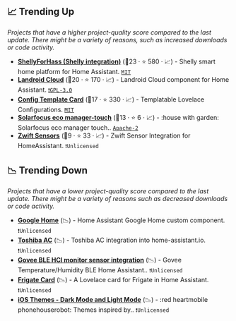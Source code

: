## 📈 Trending Up

_Projects that have a higher project-quality score compared to the last update. There might be a variety of reasons, such as increased downloads or code activity._

- <b><a href="https://github.com/StyraHem/ShellyForHASS">ShellyForHass (Shelly integration)</a></b> (🥇23 ·  ⭐ 580 · 📈) - Shelly smart home platform for Home Assistant. <code><a href="http://bit.ly/34MBwT8">MIT</a></code>
- <b><a href="https://github.com/MTrab/landroid_cloud">Landroid Cloud</a></b> (🥇20 ·  ⭐ 170 · 📈) - Landroid Cloud component for Home Assistant. <code><a href="http://bit.ly/2M0xdwT">❗️GPL-3.0</a></code>
- <b><a href="https://github.com/iantrich/config-template-card">Config Template Card</a></b> (🥈17 ·  ⭐ 330 · 📈) - Templatable Lovelace Configurations. <code><a href="http://bit.ly/34MBwT8">MIT</a></code>
- <b><a href="https://github.com/LavermanJJ/home-assistant-solarfocus">Solarfocus eco manager-touch</a></b> (🥈13 ·  ⭐ 6 · 📈) - :house with garden: Solarfocus eco manager touch.. <code><a href="http://bit.ly/3nYMfla">Apache-2</a></code>
- <b><a href="https://github.com/snicker/zwift_hass">Zwift Sensors</a></b> (🥉9 ·  ⭐ 33 · 📈) - Zwift Sensor Integration for HomeAssistant. <code>❗Unlicensed</code>

## 📉 Trending Down

_Projects that have a lower project-quality score compared to the last update. There might be a variety of reasons such as decreased downloads or code activity._

- <b><a href="{}">Google Home</a></b> (📉) - Home Assistant Google Home custom component. <code>❗Unlicensed</code>
- <b><a href="{}">Toshiba AC</a></b> (📉) - Toshiba AC integration into home-assistant.io. <code>❗Unlicensed</code>
- <b><a href="{}">Govee BLE HCI monitor sensor integration</a></b> (📉) - Govee Temperature/Humidity BLE Home Assistant.. <code>❗Unlicensed</code>
- <b><a href="{}">Frigate Card</a></b> (📉) - A Lovelace card for Frigate in Home Assistant. <code>❗Unlicensed</code>
- <b><a href="{}">iOS Themes - Dark Mode and Light Mode</a></b> (📉) - :red heartmobile phonehouserobot: Themes inspired by.. <code>❗Unlicensed</code>


